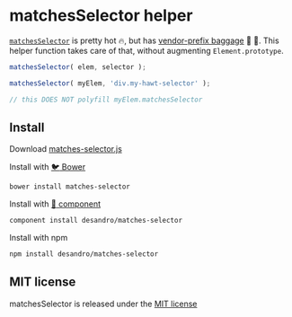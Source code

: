 # matchesSelector helper

[`matchesSelector`](https://developer.mozilla.org/en-US/docs/DOM/Element.mozMatchesSelector) is pretty hot :fire:, but has [vendor-prefix baggage](http://caniuse.com/#search=matchesSelector) :handbag: :pouch:. This helper function takes care of that, without augmenting `Element.prototype`.

``` js
matchesSelector( elem, selector );

matchesSelector( myElem, 'div.my-hawt-selector' );

// this DOES NOT polyfill myElem.matchesSelector
```

## Install

Download [matches-selector.js](matches-selector.js)

Install with [:bird: Bower](http://bower.io)

``` bash
bower install matches-selector
```

Install with [:nut_and_bolt: component](https://github.com/component/component)

``` bash
component install desandro/matches-selector
```

Install with npm

``` bash
npm install desandro/matches-selector
```

## MIT license

matchesSelector is released under the [MIT license](http://desandro.mit-license.org)
